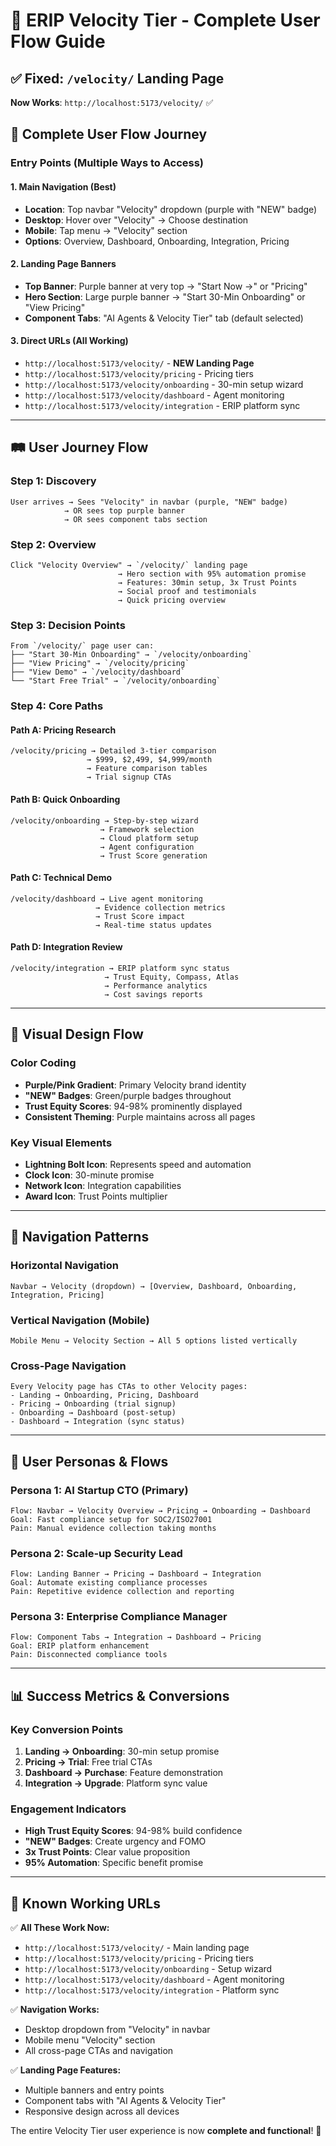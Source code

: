 # 🚀 ERIP Velocity Tier - Complete User Flow Guide

## ✅ **Fixed: `/velocity/` Landing Page**
**Now Works**: `http://localhost:5173/velocity/` ✅

## 🎯 **Complete User Flow Journey**

### **Entry Points (Multiple Ways to Access)**

#### **1. Main Navigation (Best)**
- **Location**: Top navbar "Velocity" dropdown (purple with "NEW" badge)
- **Desktop**: Hover over "Velocity" → Choose destination
- **Mobile**: Tap menu → "Velocity" section
- **Options**: Overview, Dashboard, Onboarding, Integration, Pricing

#### **2. Landing Page Banners**
- **Top Banner**: Purple banner at very top → "Start Now →" or "Pricing"
- **Hero Section**: Large purple banner → "Start 30-Min Onboarding" or "View Pricing"
- **Component Tabs**: "AI Agents & Velocity Tier" tab (default selected)

#### **3. Direct URLs** (All Working)
- `http://localhost:5173/velocity/` - **NEW Landing Page**
- `http://localhost:5173/velocity/pricing` - Pricing tiers
- `http://localhost:5173/velocity/onboarding` - 30-min setup wizard
- `http://localhost:5173/velocity/dashboard` - Agent monitoring
- `http://localhost:5173/velocity/integration` - ERIP platform sync

---

## 🛤️ **User Journey Flow**

### **Step 1: Discovery**
```
User arrives → Sees "Velocity" in navbar (purple, "NEW" badge)
            → OR sees top purple banner
            → OR sees component tabs section
```

### **Step 2: Overview**
```
Click "Velocity Overview" → `/velocity/` landing page
                        → Hero section with 95% automation promise
                        → Features: 30min setup, 3x Trust Points
                        → Social proof and testimonials
                        → Quick pricing overview
```

### **Step 3: Decision Points**
```
From `/velocity/` page user can:
├── "Start 30-Min Onboarding" → `/velocity/onboarding`
├── "View Pricing" → `/velocity/pricing`
├── "View Demo" → `/velocity/dashboard`
└── "Start Free Trial" → `/velocity/onboarding`
```

### **Step 4: Core Paths**

#### **Path A: Pricing Research**
```
/velocity/pricing → Detailed 3-tier comparison
                 → $999, $2,499, $4,999/month
                 → Feature comparison tables
                 → Trial signup CTAs
```

#### **Path B: Quick Onboarding**
```
/velocity/onboarding → Step-by-step wizard
                    → Framework selection
                    → Cloud platform setup
                    → Agent configuration
                    → Trust Score generation
```

#### **Path C: Technical Demo**
```
/velocity/dashboard → Live agent monitoring
                   → Evidence collection metrics
                   → Trust Score impact
                   → Real-time status updates
```

#### **Path D: Integration Review**
```
/velocity/integration → ERIP platform sync status
                     → Trust Equity, Compass, Atlas
                     → Performance analytics
                     → Cost savings reports
```

---

## 🎨 **Visual Design Flow**

### **Color Coding**
- **Purple/Pink Gradient**: Primary Velocity brand identity
- **"NEW" Badges**: Green/purple badges throughout
- **Trust Equity Scores**: 94-98% prominently displayed
- **Consistent Theming**: Purple maintains across all pages

### **Key Visual Elements**
- **Lightning Bolt Icon**: Represents speed and automation
- **Clock Icon**: 30-minute promise
- **Network Icon**: Integration capabilities
- **Award Icon**: Trust Points multiplier

---

## 🔄 **Navigation Patterns**

### **Horizontal Navigation**
```
Navbar → Velocity (dropdown) → [Overview, Dashboard, Onboarding, Integration, Pricing]
```

### **Vertical Navigation (Mobile)**
```
Mobile Menu → Velocity Section → All 5 options listed vertically
```

### **Cross-Page Navigation**
```
Every Velocity page has CTAs to other Velocity pages:
- Landing → Onboarding, Pricing, Dashboard
- Pricing → Onboarding (trial signup)
- Onboarding → Dashboard (post-setup)
- Dashboard → Integration (sync status)
```

---

## 🎯 **User Personas & Flows**

### **Persona 1: AI Startup CTO (Primary)**
```
Flow: Navbar → Velocity Overview → Pricing → Onboarding → Dashboard
Goal: Fast compliance setup for SOC2/ISO27001
Pain: Manual evidence collection taking months
```

### **Persona 2: Scale-up Security Lead**
```
Flow: Landing Banner → Pricing → Dashboard → Integration
Goal: Automate existing compliance processes
Pain: Repetitive evidence collection and reporting
```

### **Persona 3: Enterprise Compliance Manager**
```
Flow: Component Tabs → Integration → Dashboard → Pricing
Goal: ERIP platform enhancement
Pain: Disconnected compliance tools
```

---

## 📊 **Success Metrics & Conversions**

### **Key Conversion Points**
1. **Landing → Onboarding**: 30-min setup promise
2. **Pricing → Trial**: Free trial CTAs
3. **Dashboard → Purchase**: Feature demonstration
4. **Integration → Upgrade**: Platform sync value

### **Engagement Indicators**
- **High Trust Equity Scores**: 94-98% build confidence
- **"NEW" Badges**: Create urgency and FOMO
- **3x Trust Points**: Clear value proposition
- **95% Automation**: Specific benefit promise

---

## 🚨 **Known Working URLs**

✅ **All These Work Now:**
- `http://localhost:5173/velocity/` - Main landing page
- `http://localhost:5173/velocity/pricing` - Pricing tiers
- `http://localhost:5173/velocity/onboarding` - Setup wizard
- `http://localhost:5173/velocity/dashboard` - Agent monitoring
- `http://localhost:5173/velocity/integration` - Platform sync

✅ **Navigation Works:**
- Desktop dropdown from "Velocity" in navbar
- Mobile menu "Velocity" section
- All cross-page CTAs and navigation

✅ **Landing Page Features:**
- Multiple banners and entry points
- Component tabs with "AI Agents & Velocity Tier"
- Responsive design across all devices

The entire Velocity Tier user experience is now **complete and functional**! 🎉